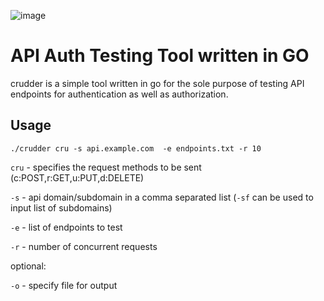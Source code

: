 ![image](https://github.com/user-attachments/assets/bcad1800-b056-4fee-9743-c88c21602253)


# API Auth Testing Tool written in GO

crudder is a simple tool written in go for the sole purpose of testing API endpoints for authentication as well as authorization.

## Usage

`./crudder cru -s api.example.com  -e endpoints.txt -r 10`

`cru` - specifies the request methods to be sent (c:POST,r:GET,u:PUT,d:DELETE)

`-s` - api domain/subdomain in a comma separated list (`-sf` can be used to input list of subdomains)

`-e` - list of endpoints to test

`-r` - number of concurrent requests

optional: 

`-o`  - specify file for output
